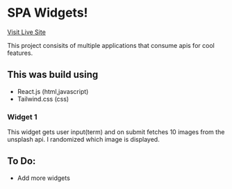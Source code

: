 # SPA Widgets! #
[Visit Live Site](https://nsikan-spa-widgets.netlify.app/)

This project consisits of multiple applications that consume apis for cool features.

## This was build using ##
* React.js (html,javascript)
* Tailwind.css (css)

### Widget 1 ###
This widget gets user input(term) and on submit fetches 10 images from the unsplash api. I randomized which image is displayed. 

## To Do: ##

* Add more widgets

